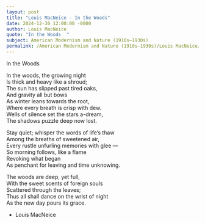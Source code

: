 ```yaml
---
layout: post
title: "Louis MacNeice - In the Woods"
date: 2024-12-30 12:00:00 -0000
author: Louis MacNeice
quote: "In the Woods  "
subject: American Modernism and Nature (1910s–1930s)
permalink: /American Modernism and Nature (1910s–1930s)/Louis MacNeice/Louis MacNeice - In the Woods
---
```


In the Woods  

In the woods, the growing night  
Is thick and heavy like a shroud;  
The sun has slipped past tired oaks,  
And gravity all but bows  
As winter leans towards the root,  
Where every breath is crisp with dew.  
Wells of silence set the stars a-dream,  
The shadows puzzle deep now lost.  

Stay quiet; whisper the words of life’s thaw  
Among the breaths of sweetened air,  
Every rustle unfurling memories with glee —  
So morning follows, like a flame  
Revoking what began  
As penchant for leaving and time unknowing.  

The woods are deep, yet full,  
With the sweet scents of foreign souls  
Scattered through the leaves;  
Thus all shall dance on the wrist of night  
As the new day pours its grace.

- Louis MacNeice
